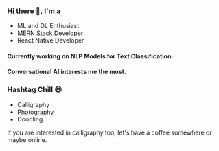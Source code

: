 ### Hi there 👋, I'm a

- ML and DL Enthusiast
- MERN Stack Developer 
- React Native Developer
#### Currently working on NLP Models for Text Classification.
#### Conversational AI interests me the most.

### Hashtag Chill 😄
- Calligraphy
- Photography
- Doodling

If you are interested in calligraphy too, let's have a coffee somewhere or maybe online.
<!--
**ahtrahdis7/ahtrahdis7** is a ✨ _special_ ✨ repository because its `README.md` (this file) appears on your GitHub profile.

Here are some ideas to get you started:

- 🔭 I’m currently working on ...
- 🌱 I’m currently learning ...
- 👯 I’m looking to collaborate on ...
- 🤔 I’m looking for help with ...
- 💬 Ask me about ...
- 📫 How to reach me: ...
- 😄 Pronouns: ...
- ⚡ Fun fact: ...
-->
